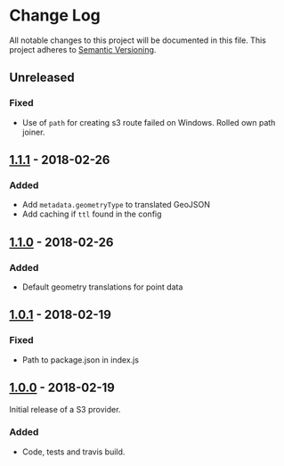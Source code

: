 # Change Log
All notable changes to this project will be documented in this file.
This project adheres to [Semantic Versioning](http://semver.org/).

## Unreleased
### Fixed
* Use of `path` for creating s3 route failed on Windows. Rolled own path joiner.

## [1.1.1] - 2018-02-26
### Added
* Add `metadata.geometryType` to translated GeoJSON
* Add caching if `ttl` found in the config

## [1.1.0] - 2018-02-26
### Added
* Default geometry translations for point data

## [1.0.1] - 2018-02-19
### Fixed
* Path to package.json in index.js

## [1.0.0] - 2018-02-19
Initial release of a S3 provider.

### Added
* Code, tests and travis build.

[1.1.1]: https://github.com/koopjs/koop-provider-s3-select/compare/v1.1.0...v1.1.1
[1.1.0]: https://github.com/koopjs/koop-provider-s3-select/compare/v1.0.1...v1.1.0
[1.0.1]: https://github.com/koopjs/koop-provider-s3-select/compare/v1.0.0...v1.0.1
[1.0.0]: https://github.com/koopjs/koop-provider-s3-select.git/releases/tag/v1.0.0